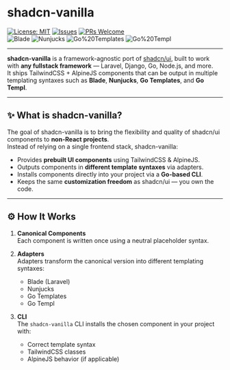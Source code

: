 # shadcn-vanilla

[![License: MIT](https://img.shields.io/badge/License-MIT-green.svg)](LICENSE)
[![Issues](https://img.shields.io/github/issues/gui-marc/shadcn-vanilla)](https://github.com/gui-marc/shadcn-vanilla/issues)
[![PRs Welcome](https://img.shields.io/badge/PRs-welcome-brightgreen.svg)](CONTRIBUTING.md)  
![Blade](https://img.shields.io/badge/Blade-Laravel-red)
![Nunjucks](https://img.shields.io/badge/Nunjucks-yellow)
![Go%20Templates](https://img.shields.io/badge/Go%20Templates-blue)
![Go%20Templ](https://img.shields.io/badge/Go%20Templ-lightgrey)

---

**shadcn-vanilla** is a framework-agnostic port of [shadcn/ui](https://ui.shadcn.com), built to work with **any fullstack framework** — Laravel, Django, Go, Node.js, and more.  
It ships TailwindCSS + AlpineJS components that can be output in multiple templating syntaxes such as **Blade**, **Nunjucks**, **Go Templates**, and **Go Templ**.

---

## ✨ What is shadcn-vanilla?

The goal of shadcn-vanilla is to bring the flexibility and quality of shadcn/ui components to **non-React projects**.  
Instead of relying on a single frontend stack, shadcn-vanilla:

- Provides **prebuilt UI components** using TailwindCSS & AlpineJS.
- Outputs components in **different template syntaxes** via adapters.
- Installs components directly into your project via a **Go-based CLI**.
- Keeps the same **customization freedom** as shadcn/ui — you own the code.

---

## ⚙️ How It Works

1. **Canonical Components**  
   Each component is written once using a neutral placeholder syntax.

2. **Adapters**  
   Adapters transform the canonical version into different templating syntaxes:
   - Blade (Laravel)
   - Nunjucks
   - Go Templates
   - Go Templ

3. **CLI**  
   The `shadcn-vanilla` CLI installs the chosen component in your project with:
   - Correct template syntax
   - TailwindCSS classes
   - AlpineJS behavior (if applicable)

